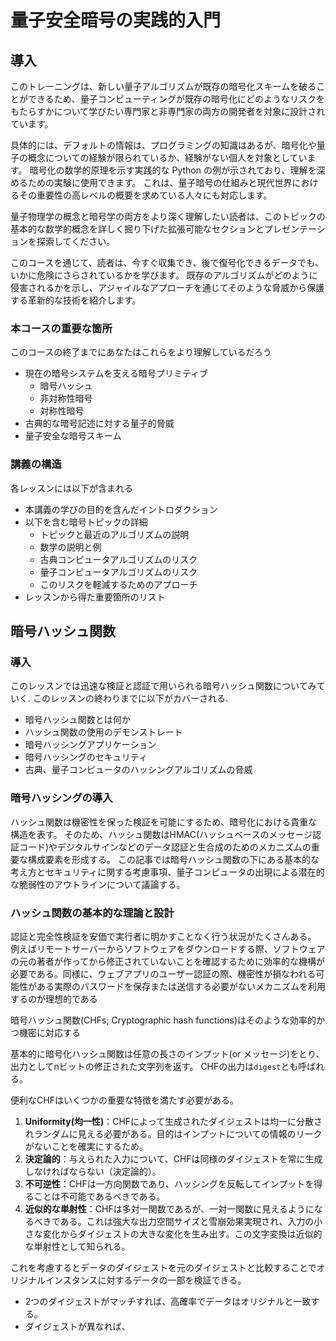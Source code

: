 # 量子安全暗号の実践的入門

## 導入

このトレーニングは、新しい量子アルゴリズムが既存の暗号化スキームを破ることができるため、量子コンピューティングが既存の暗号化にどのようなリスクをもたらすかについて学びたい専門家と非専門家の両方の開発者を対象に設計されています。

具体的には、デフォルトの情報は、プログラミングの知識はあるが、暗号化や量子の概念についての経験が限られているか、経験がない個人を対象としています。 暗号化の数学的原理を示す実践的な Python の例が示されており、理解を深めるための実験に使用できます。 これは、量子暗号の仕組みと現代世界におけるその重要性の高レベルの概要を求めている人々にも対応します。

量子物理学の概念と暗号学の両方をより深く理解したい読者は、このトピックの基本的な数学的概念を詳しく掘り下げた拡張可能なセクションとプレゼンテーションを探索してください。

このコースを通じて、読者は、今すぐ収集でき、後で復号化できるデータでも、いかに危険にさらされているかを学びます。 既存のアルゴリズムがどのように侵害されるかを示し、アジャイルなアプローチを通じてそのような脅威から保護する革新的な技術を紹介します。

### 本コースの重要な箇所

このコースの終了までにあなたはこれらをより理解しているだろう

- 現在の暗号システムを支える暗号プリミティブ
  - 暗号ハッシュ
  - 非対称性暗号
  - 対称性暗号
- 古典的な暗号記述に対する量子的脅威
- 量子安全な暗号スキーム

### 講義の構造

各レッスンには以下が含まれる

- 本講義の学びの目的を含んだイントロダクション
- 以下を含む暗号トピックの詳細
  - トピックと最近のアルゴリズムの説明
  - 数学の説明と例
  - 古典コンピュータアルゴリズムのリスク
  - 量子コンピュータアルゴリズムのリスク
  - このリスクを軽減するためのアプローチ
- レッスンから得た重要箇所のリスト

## 暗号ハッシュ関数

### 導入

このレッスンでは迅速な検証と認証で用いられる暗号ハッシュ関数についてみていく.
このレッスンの終わりまでに以下がカバーされる.
- 暗号ハッシュ関数とは何か
- ハッシュ関数の使用のデモンストレート
- 暗号ハッシングアプリケーション
- 暗号ハッシングのセキュリティ
- 古典、量子コンピュータのハッシングアルゴリズムの脅威

### 暗号ハッシングの導入

ハッシュ関数は機密性を保った検証を可能にするため、暗号化における貴重な構造を表す。
そのため、ハッシュ関数はHMAC(ハッシュベースのメッセージ認証コード)やデジタルサインなどのデータ認証と生合成のためのメカニズムの重要な構成要素を形成する。
この記事では暗号ハッシュ関数の下にある基本的な考え方とセキュリティに関する考慮事項、量子コンピュータの出現による潜在的な脆弱性のアウトラインについて議論する。

### ハッシュ関数の基本的な理論と設計

認証と完全性検証を安価で実行者に明かすことなく行う状況がたくさんある。
例えばリモートサーバーからソフトウェアをダウンロードする際、ソフトウェアの元の著者が作ってから修正されていないことを確認するために効率的な機構が必要である。同様に、ウェブアプリのユーザー認証の際、機密性が損なわれる可能性がある実際のパスワードを保存または送信する必要がないメカニズムを利用するのが理想的である

暗号ハッシュ関数(CHFs; Cryptographic hash functions)はそのような効率的かつ機密に対応する

基本的に暗号化ハッシュ関数は任意の長さのインプット(or メッセージ)をとり、出力としてnビットの修正された文字列を返す。
CHFの出力は`digest`とも呼ばれる。

便利なCHFはいくつかの重要な特徴を満たす必要がある。
1. **Uniformity(均一性)**：CHFによって生成されたダイジェストは均一に分散されランダムに見える必要がある。目的はインプットについての情報のリークがないことを確実にするため。
2. **決定論的**：与えられた入力について、CHFは同様のダイジェストを常に生成しなければならない（決定論的）。
3. **不可逆性**：CHFは一方向関数であり、ハッシングを反転してインプットを得ることは不可能であるべきである。
4. **近似的な単射性**：CHFは多対一関数であるが、一対一関数に見えるようになるべきである。これは強大な出力空間サイズと雪崩効果実現され、入力の小さな変化からダイジェストの大きな変化を生み出す。この文字変換は近似的な単射性として知られる。

これを考慮するとデータのダイジェストを元のダイジェストと比較することでオリジナルインスタンスに対するデータの一部を検証できる。

- 2つのダイジェストがマッチすれば、高確率でデータはオリジナルと一致する。
- ダイジェストが異なれば、